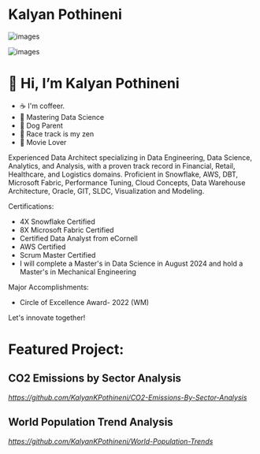 # Kalyan Pothineni

![images](https://github.com/user-attachments/assets/0803a7f9-a371-4db8-ae9b-22543eb6b904)

![images](https://github.com/user-attachments/assets/10d20953-06b8-47e1-887e-dc7655cff54c)


# 👋 Hi, I’m Kalyan Pothineni  

- ☕ I'm coffeer.
- 🌱 Mastering Data Science
- 🐶 Dog Parent
- 🚗 Race track is my zen
- 🎥 Movie Lover
  
Experienced Data Architect specializing in Data Engineering, Data Science, Analytics, and Analysis, with a proven track record in Financial, Retail, Healthcare, and Logistics domains. Proficient in Snowflake, AWS, DBT, Microsoft Fabric, Performance Tuning, Cloud Concepts, Data Warehouse Architecture, Oracle, GIT, SLDC, Visualization and Modeling.

Certifications:
- 4X Snowflake Certified
- 8X Microsoft Fabric Certified
- Certified Data Analyst from eCornell
- AWS Certified
- Scrum Master Certified
- I will complete a Master's in Data Science in August 2024 and hold a Master's in Mechanical Engineering

Major Accomplishments:
- Circle of Excellence Award- 2022 (WM)

Let's innovate together!

# Featured Project:
## CO2 Emissions by Sector Analysis
_https://github.com/KalyanKPothineni/CO2-Emissions-By-Sector-Analysis_

## World Population Trend Analysis
_https://github.com/KalyanKPothineni/World-Population-Trends_
